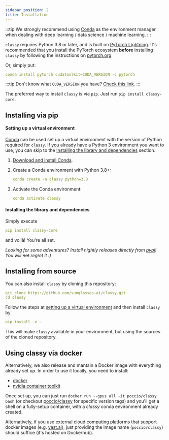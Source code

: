 ```yaml
---
sidebar_position: 2
title: Installation
---
```


:::tip
We strongly recommend using [Conda](https://conda.io/) as the environment manager when dealing with deep learning / data science / machine learning.
:::

`classy` requires Python 3.8 or later, and is built on [PyTorch Lightning](https://pytorchlightning.ai/).
It's recommended that you install the PyTorch ecosystem **before** installing `classy` by following the instructions on [pytorch.org](https://pytorch.org/).

Or, simply put:
```yaml
conda install pytorch cudatoolkit=CUDA_VERSION -c pytorch
```

:::tip
Don't know what `CUDA_VERSION` you have?
[Check this link](https://stackoverflow.com/a/68499241/1908499).
:::

The preferred way to install `classy` is via `pip`. Just run `pip install classy-core`.

<!-- `classy` works on *any* platform, as long as it is correctly configured. -->

## Installing via pip

#### Setting up a virtual environment

[Conda](https://conda.io/) can be used set up a virtual environment with the
version of Python required for `classy`.  If you already have a Python 3
environment you want to use, you can skip to the
[Installing the library and dependencies](/docs/installation/#installing-the-library-and-dependencies) section.

1.  [Download and install Conda](https://conda.io/projects/conda/en/latest/user-guide/install/index.html).

2.  Create a Conda environment with Python 3.8+:

    ```yaml
    conda create -n classy python=3.8
    ```

3.  Activate the Conda environment:

    ```yaml
    conda activate classy
    ```

#### Installing the library and dependencies

Simply execute

```yaml
pip install classy-core
```

and voilà! You're all set.

*Looking for some adventures? Install nightly releases directly from [pypi](https://pypi.org/project/classy-core/#history)! You will ~~not~~ regret it :)*


## Installing from source
You can also install `classy` by cloning this repository:

```yaml
git clone https://github.com/sunglasses-ai/classy.git
cd classy
```

Follow the steps at [setting up a virtual environment](#setting-up-a-virtual-environment) and then install `classy` by

```yaml
pip install -e .
```

This will make `classy` available in your environment, but using the sources of the cloned repository.

## Using classy via docker

Alternatively, we also release and mantain a Docker image with everything already set up. In order to use it locally,
you need to install:
* [docker](https://docs.docker.com/get-docker/)
* [nvidia container toolkit](https://docs.nvidia.com/datacenter/cloud-native/container-toolkit/install-guide.html)

Once set up, you can just run `docker run --gpus all -it poccio/classy bash` (or checkout [poccio/classy](https://hub.docker.com/repository/docker/poccio/classy)
for specific version tags) and you'll get a shell on a fully-setup container, with a *classy* conda environment already
created.

Alternatively, if you use external cloud computing platforms that support docker images (e.g. [vast.ai](https://vast.ai/)),
just providing the image name (`poccio/classy`) should suffice (it's hosted on Dockerhub).
